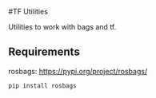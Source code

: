 #TF Utilities

Utilities to work with bags and tf.

## Requirements

rosbags: https://pypi.org/project/rosbags/

```bash
pip install rosbags
```

